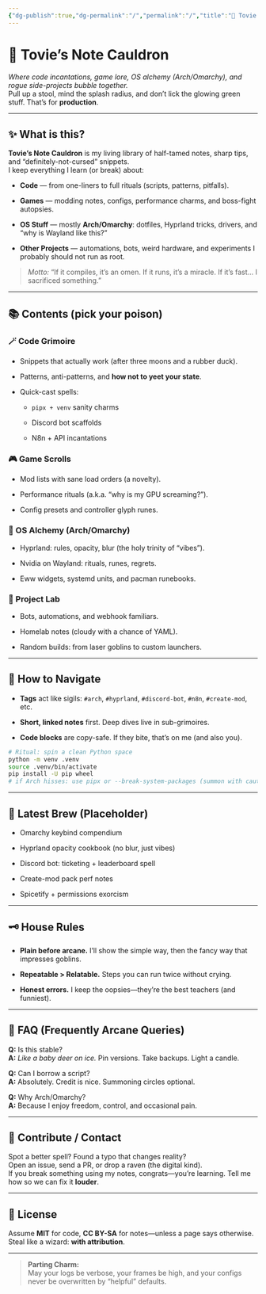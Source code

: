 ```yaml
---
{"dg-publish":true,"dg-permalink":"/","permalink":"/","title":"🧪 Tovie’s Note Cauldron","contentClasses":"tovie-cauldron matrix-enable matrix-preset","tags":["gardenEntry"]}
---
```



# 🧪 Tovie’s Note Cauldron

_Where code incantations, game lore, OS alchemy (Arch/Omarchy), and rogue side-projects bubble together._  
Pull up a stool, mind the splash radius, and don’t lick the glowing green stuff. That’s for **production**.

---

## ✨ What is this?

**Tovie’s Note Cauldron** is my living library of half-tamed notes, sharp tips, and “definitely-not-cursed” snippets.  
I keep everything I learn (or break) about:

- **Code** — from one-liners to full rituals (scripts, patterns, pitfalls).
    
- **Games** — modding notes, configs, performance charms, and boss-fight autopsies.
    
- **OS Stuff** — mostly **Arch/Omarchy**: dotfiles, Hyprland tricks, drivers, and “why is Wayland like this?”
    
- **Other Projects** — automations, bots, weird hardware, and experiments I probably should not run as root.
    

> _Motto:_ “If it compiles, it’s an omen. If it runs, it’s a miracle. If it’s fast… I sacrificed something.”

---

## 📚 Contents (pick your poison)

### 🪄 Code Grimoire

- Snippets that actually work (after three moons and a rubber duck).
    
- Patterns, anti-patterns, and **how not to yeet your state**.
    
- Quick-cast spells:
    
    - `pipx + venv` sanity charms
        
    - Discord bot scaffolds
        
    - N8n + API incantations
        

### 🎮 Game Scrolls

- Mod lists with sane load orders (a novelty).
    
- Performance rituals (a.k.a. “why is my GPU screaming?”).
    
- Config presets and controller glyph runes.
    

### 🧬 OS Alchemy (Arch/Omarchy)

- Hyprland: rules, opacity, blur (the holy trinity of “vibes”).
    
- Nvidia on Wayland: rituals, runes, regrets.
    
- Eww widgets, systemd units, and pacman runebooks.
    

### 🔧 Project Lab

- Bots, automations, and webhook familiars.
    
- Homelab notes (cloudy with a chance of YAML).
    
- Random builds: from laser goblins to custom launchers.
    

---

## 🧭 How to Navigate

- **Tags** act like sigils: `#arch`, `#hyprland`, `#discord-bot`, `#n8n`, `#create-mod`, etc.
    
- **Short, linked notes** first. Deep dives live in sub-grimoires.
    
- **Code blocks** are copy-safe. If they bite, that’s on me (and also you).
    

```bash
# Ritual: spin a clean Python space
python -m venv .venv
source .venv/bin/activate
pip install -U pip wheel
# if Arch hisses: use pipx or --break-system-packages (summon with caution)
```

---

## 🧪 Latest Brew (Placeholder)

-  Omarchy keybind compendium
    
-  Hyprland opacity cookbook (no blur, just vibes)
    
-  Discord bot: ticketing + leaderboard spell
    
-  Create-mod pack perf notes
    
-  Spicetify + permissions exorcism
    

---

## 🗝️ House Rules

- **Plain before arcane.** I’ll show the simple way, then the fancy way that impresses goblins.
    
- **Repeatable > Relatable.** Steps you can run twice without crying.
    
- **Honest errors.** I keep the oopsies—they’re the best teachers (and funniest).
    

---

## 🙋 FAQ (Frequently Arcane Queries)

**Q:** Is this stable?  
**A:** _Like a baby deer on ice._ Pin versions. Take backups. Light a candle.

**Q:** Can I borrow a script?  
**A:** Absolutely. Credit is nice. Summoning circles optional.

**Q:** Why Arch/Omarchy?  
**A:** Because I enjoy freedom, control, and occasional pain.

---

## 🤝 Contribute / Contact

Spot a better spell? Found a typo that changes reality?  
Open an issue, send a PR, or drop a raven (the digital kind).  
If you break something using my notes, congrats—you’re learning. Tell me how so we can fix it **louder**.

---

## 🧫 License

Assume **MIT** for code, **CC BY-SA** for notes—unless a page says otherwise. Steal like a wizard: **with attribution**.

---

> **Parting Charm:**  
> May your logs be verbose, your frames be high, and your configs never be overwritten by “helpful” defaults.